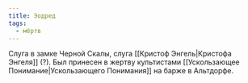 ```yaml
---
title: Эодред
tags:
  - мёртв
---
```

Слуга в замке Черной Скалы, слуга [[Кристоф Энгель|Кристофа Энгеля]] (?). Был принесен в жертву культистами [[Ускользающее Понимание|Ускользающего Понимания]] на барже в Альтдорфе.